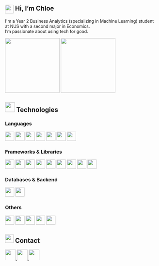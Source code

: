 <!-- 👋 Intro Section -->
<h2 align="left">
  <img src="https://media0.giphy.com/media/v1.Y2lkPTc5MGI3NjExcjM2Nzk2c2pzdW5wanYydjBzajNic3hjZXU5a3MyOW0xdmc2Ynl0dSZlcD12MV9pbnRlcm5hbF9naWZfYnlfaWQmY3Q9cw/hvRJCLFzcasrR4ia7z/giphy.gif" width="28" style="vertical-align:middle" /> Hi, I’m Chloe
</h2>

<p align="left">
  I'm a Year 2 Business Analytics (specializing in Machine Learning) student at NUS with a second major in Economics.<br />
  I’m passionate about using tech for good.
</p>

<!-- 📊 GitHub Stats -->
<div align="left">
  <img src="https://github-readme-stats.vercel.app/api?username=mfchloe&theme=transparent&hide_border=true&show_icons=true&include_all_commits=false&count_private=false&hide_rank=true" height="180" />
  <img src="https://github-readme-stats.vercel.app/api/top-langs/?username=mfchloe&theme=transparent&hide_border=true&layout=compact&langs_count=10" height="180" />
</div>

<!-- 💻 Technologies Section -->
<h2 align="left">
  <img src="https://media0.giphy.com/media/v1.Y2lkPTc5MGI3NjExYTltd2pyd3NlY2djOHBwa21pdHI2cXRsOG01cDByY3FneXA5dWluOSZlcD12MV9pbnRlcm5hbF9naWZfYnlfaWQmY3Q9cw/1ynCEtlgMPAeNAqdnu/giphy.gif" width="32" /> Technologies
</h2>

### Languages
<p>
  <img src="https://cdn.jsdelivr.net/gh/devicons/devicon/icons/python/python-original.svg" height="30" />
  <img src="https://cdn.jsdelivr.net/gh/devicons/devicon/icons/r/r-original.svg" height="30" />
  <img src="https://cdn.jsdelivr.net/gh/devicons/devicon/icons/java/java-original.svg" height="30" />
  <img src="https://cdn.jsdelivr.net/gh/devicons/devicon/icons/javascript/javascript-original.svg" height="30" />
  <img src="https://cdn.jsdelivr.net/gh/devicons/devicon/icons/typescript/typescript-original.svg" height="30" />
  <img src="https://cdn.jsdelivr.net/gh/devicons/devicon/icons/html5/html5-original.svg" height="30" />
  <img src="https://cdn.jsdelivr.net/gh/devicons/devicon/icons/css3/css3-original.svg" height="30" />
</p>

### Frameworks & Libraries
<p>
  <img src="https://cdn.jsdelivr.net/gh/devicons/devicon/icons/react/react-original.svg" height="30" />
  <img src="https://cdn.jsdelivr.net/gh/devicons/devicon/icons/flutter/flutter-original.svg" height="30" />
  <img src="https://cdn.jsdelivr.net/gh/devicons/devicon/icons/vuejs/vuejs-original.svg" height="30" />
  <img src="https://cdn.jsdelivr.net/gh/devicons/devicon/icons/nextjs/nextjs-original.svg" height="30" />
  <img src="https://cdn.jsdelivr.net/gh/devicons/devicon/icons/nodejs/nodejs-original.svg" height="30" />
  <img src="https://cdn.jsdelivr.net/gh/devicons/devicon/icons/express/express-original.svg" height="30" />
  <img src="https://cdn.jsdelivr.net/gh/devicons/devicon/icons/flask/flask-original.svg" height="30" />
  <img src="https://cdn.jsdelivr.net/gh/devicons/devicon/icons/numpy/numpy-original.svg" height="30" />
  <img src="https://cdn.jsdelivr.net/gh/devicons/devicon/icons/pandas/pandas-original.svg" height="30" />
</p>

### Databases & Backend
<p>
  <img src="https://cdn.jsdelivr.net/gh/devicons/devicon/icons/firebase/firebase-plain.svg" height="30" />
  <img src="https://cdn.jsdelivr.net/gh/devicons/devicon/icons/mysql/mysql-original.svg" height="30" />
</p>

### Others
<p>
  <img src="https://cdn.jsdelivr.net/gh/devicons/devicon/icons/git/git-original.svg" height="30" />
  <img src="https://cdn.jsdelivr.net/gh/devicons/devicon/icons/github/github-original.svg" height="30" />
  <img src="https://cdn.jsdelivr.net/gh/devicons/devicon/icons/npm/npm-original-wordmark.svg" height="30" />
  <img src="https://cdn.jsdelivr.net/gh/devicons/devicon/icons/jest/jest-plain.svg" height="30" />
  <img src="https://cdn.jsdelivr.net/gh/devicons/devicon/icons/figma/figma-original.svg" height="30" />
</p>

<!-- 📧 Contact Section -->
<h2 align="left">
  <img src="https://media4.giphy.com/media/v1.Y2lkPTc5MGI3NjExejh2MHQzMHVmZDZ5aG9ndXJjbGplZ3dsdHdjencyc3NicDZ1aThzcyZlcD12MV9pbnRlcm5hbF9naWZfYnlfaWQmY3Q9cw/XgYLqdihbRTCmgxd8H/giphy.gif" width="28" /> Contact
</h2>

<p>
  <a href="mailto:chloweetan@gmail.com" target="_blank">
    <img src="https://img.shields.io/static/v1?message=Gmail&logo=gmail&label=&color=D14836&logoColor=white&labelColor=&style=for-the-badge" height="35" />
  </a>
  <a href="mailto:chloetzy@u.nus.edu" target="_blank">
    <img src="https://img.shields.io/static/v1?message=Outlook&logo=microsoft-outlook&label=&color=0078D4&logoColor=white&labelColor=&style=for-the-badge" height="35" />
  </a>
  <a href="https://www.linkedin.com/in/chloetanzy/" target="_blank">
    <img src="https://img.shields.io/static/v1?message=LinkedIn&logo=linkedin&label=&color=0077B5&logoColor=white&labelColor=&style=for-the-badge" height="35" />
  </a>
</p>
